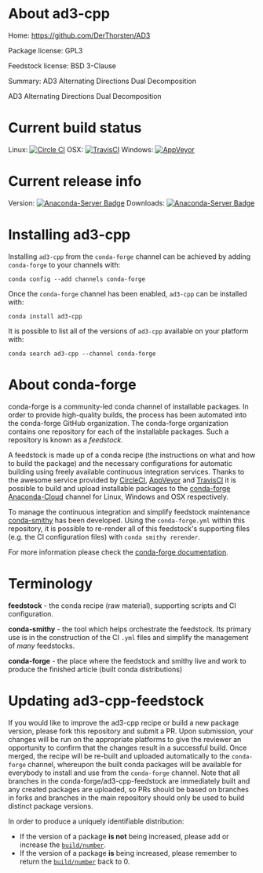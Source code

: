 About ad3-cpp
=============

Home: https://github.com/DerThorsten/AD3

Package license: GPL3

Feedstock license: BSD 3-Clause

Summary: AD3 Alternating Directions Dual Decomposition

AD3 Alternating Directions Dual Decomposition

Current build status
====================

Linux: [![Circle CI](https://circleci.com/gh/conda-forge/ad3-cpp-feedstock.svg?style=shield)](https://circleci.com/gh/conda-forge/ad3-cpp-feedstock)
OSX: [![TravisCI](https://travis-ci.org/conda-forge/ad3-cpp-feedstock.svg?branch=master)](https://travis-ci.org/conda-forge/ad3-cpp-feedstock)
Windows: [![AppVeyor](https://ci.appveyor.com/api/projects/status/github/conda-forge/ad3-cpp-feedstock?svg=True)](https://ci.appveyor.com/project/conda-forge/ad3-cpp-feedstock/branch/master)

Current release info
====================
Version: [![Anaconda-Server Badge](https://anaconda.org/conda-forge/ad3-cpp/badges/version.svg)](https://anaconda.org/conda-forge/ad3-cpp)
Downloads: [![Anaconda-Server Badge](https://anaconda.org/conda-forge/ad3-cpp/badges/downloads.svg)](https://anaconda.org/conda-forge/ad3-cpp)

Installing ad3-cpp
==================

Installing `ad3-cpp` from the `conda-forge` channel can be achieved by adding `conda-forge` to your channels with:

```
conda config --add channels conda-forge
```

Once the `conda-forge` channel has been enabled, `ad3-cpp` can be installed with:

```
conda install ad3-cpp
```

It is possible to list all of the versions of `ad3-cpp` available on your platform with:

```
conda search ad3-cpp --channel conda-forge
```


About conda-forge
=================

conda-forge is a community-led conda channel of installable packages.
In order to provide high-quality builds, the process has been automated into the
conda-forge GitHub organization. The conda-forge organization contains one repository
for each of the installable packages. Such a repository is known as a *feedstock*.

A feedstock is made up of a conda recipe (the instructions on what and how to build
the package) and the necessary configurations for automatic building using freely
available continuous integration services. Thanks to the awesome service provided by
[CircleCI](https://circleci.com/), [AppVeyor](http://www.appveyor.com/)
and [TravisCI](https://travis-ci.org/) it is possible to build and upload installable
packages to the [conda-forge](https://anaconda.org/conda-forge)
[Anaconda-Cloud](http://docs.anaconda.org/) channel for Linux, Windows and OSX respectively.

To manage the continuous integration and simplify feedstock maintenance
[conda-smithy](http://github.com/conda-forge/conda-smithy) has been developed.
Using the ``conda-forge.yml`` within this repository, it is possible to re-render all of
this feedstock's supporting files (e.g. the CI configuration files) with ``conda smithy rerender``.

For more information please check the [conda-forge documentation](https://conda-forge.org/docs/).

Terminology
===========

**feedstock** - the conda recipe (raw material), supporting scripts and CI configuration.

**conda-smithy** - the tool which helps orchestrate the feedstock.
                   Its primary use is in the construction of the CI ``.yml`` files
                   and simplify the management of *many* feedstocks.

**conda-forge** - the place where the feedstock and smithy live and work to
                  produce the finished article (built conda distributions)


Updating ad3-cpp-feedstock
==========================

If you would like to improve the ad3-cpp recipe or build a new
package version, please fork this repository and submit a PR. Upon submission,
your changes will be run on the appropriate platforms to give the reviewer an
opportunity to confirm that the changes result in a successful build. Once
merged, the recipe will be re-built and uploaded automatically to the
`conda-forge` channel, whereupon the built conda packages will be available for
everybody to install and use from the `conda-forge` channel.
Note that all branches in the conda-forge/ad3-cpp-feedstock are
immediately built and any created packages are uploaded, so PRs should be based
on branches in forks and branches in the main repository should only be used to
build distinct package versions.

In order to produce a uniquely identifiable distribution:
 * If the version of a package **is not** being increased, please add or increase
   the [``build/number``](http://conda.pydata.org/docs/building/meta-yaml.html#build-number-and-string).
 * If the version of a package **is** being increased, please remember to return
   the [``build/number``](http://conda.pydata.org/docs/building/meta-yaml.html#build-number-and-string)
   back to 0.